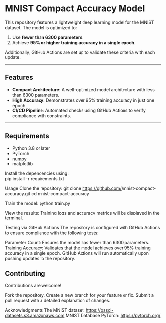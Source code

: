 # MNIST Compact Accuracy Model 

This repository features a lightweight deep learning model for the MNIST dataset. The model is optimized to:  
1. Use **fewer than 6300 parameters**.  
2. Achieve **95% or higher training accuracy in a single epoch**.  

Additionally, GitHub Actions are set up to validate these criteria with each update.  

---

## Features  
- **Compact Architecture**: A well-optimized model architecture with less than 6300 parameters.  
- **High Accuracy**: Demonstrates over 95% training accuracy in just one epoch.  
- **CI/CD Pipeline**: Automated checks using GitHub Actions to verify compliance with constraints.  

---

## Requirements  

- Python 3.8 or later  
- PyTorch  
- numpy  
- matplotlib  

Install the dependencies using:  
pip install -r requirements.txt

Usage
Clone the repository:
git clone https://github.com/<your-username>/mnist-compact-accuracy.git
cd mnist-compact-accuracy

Train the model:
python train.py

View the results:
Training logs and accuracy metrics will be displayed in the terminal.

Testing via GitHub Actions
The repository is configured with GitHub Actions to ensure compliance with the following tests:

Parameter Count: Ensures the model has fewer than 6300 parameters.
Training Accuracy: Validates that the model achieves over 95% training accuracy in a single epoch.
GitHub Actions will run automatically upon pushing updates to the repository.

## Contributing
Contributions are welcome!

Fork the repository.
Create a new branch for your feature or fix.
Submit a pull request with a detailed explanation of changes.

Acknowledgments
The MNIST dataset: https://ossci-datasets.s3.amazonaws.com MNIST Database
PyTorch: https://pytorch.org/




